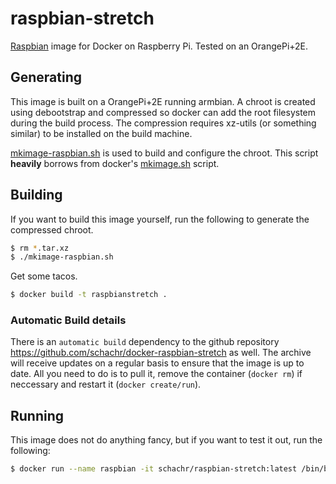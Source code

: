 raspbian-stretch
===================

[Raspbian](http://www.raspbian.org/) image for Docker on Raspberry Pi.
Tested on an OrangePi+2E.


Generating
----------

This image is built on a OrangePi+2E running armbian. A chroot is created using debootstrap and compressed so docker can add the root filesystem during the build process. The compression requires xz-utils (or something similar) to be installed on the build machine.  

[mkimage-raspbian.sh](https://github.com/schachr/docker-raspbian-stretch/blob/master/mkimage-raspbian.sh) is used to build and configure the chroot. This script **heavily** borrows from docker's [mkimage.sh](https://github.com/docker/docker/blob/master/contrib/mkimage.sh) script.

Building
--------
If you want to build this image yourself, run the following to generate the compressed chroot.

```bash
$ rm *.tar.xz
$ ./mkimage-raspbian.sh
```
Get some tacos.

```bash
$ docker build -t raspbianstretch .
```

### Automatic Build details
There is an `automatic build` dependency to the github repository https://github.com/schachr/docker-raspbian-stretch as well. The archive will receive updates on a regular basis to ensure that the image is up to date.
All you need to do is to pull it, remove the container (`docker rm`) if neccessary and restart it (`docker create/run`).

Running
-------
This image does not do anything fancy, but if you want to test it out, run the following:

```bash
$ docker run --name raspbian -it schachr/raspbian-stretch:latest /bin/bash
```
